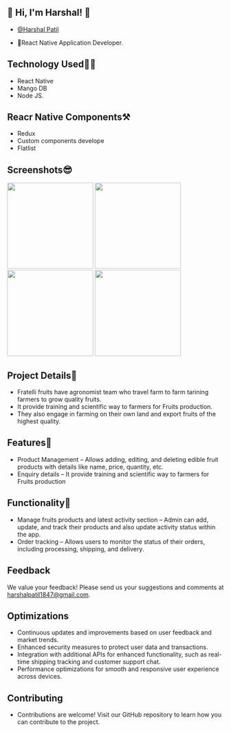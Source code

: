 ## 🔗 Hi, I'm Harshal! 👋

- [@Harshal Patil](https://github.com/GitHarshalPatil)

- 🚀React Native Application Developer.

## Technology Used🧑‍💻

- React Native
- Mango DB
- Node JS.

## Reacr Native Components⚒
- Redux
- Custom components develope
- Flatlist

## Screenshots😎

<img src="https://github.com/user-attachments/assets/9d75dac8-5224-48ba-8409-f023635bcac5" width="200" />
<img src="https://github.com/user-attachments/assets/fcef3218-63fe-4b64-82b1-5fe7c7b37bb4" width="200" /> <img src="https://github.com/user-attachments/assets/77df3101-d54b-40bb-ae00-32a1d768fa8e" width="200" /> 


<img src="https://github.com/user-attachments/assets/9f58df38-dc26-468c-9851-b7ae0b53d4a7" width="200" />
 <!-- <img src="https://github.com/Rohit-Jorvekar/edible-oil-sell/assets/126452105/b0bd7210-7d18-4219-a9e3-ff0f2b9e0547" width="200" />  -->


## Project Details📝
- Fratelli fruits have agronomist team who travel farm to farm tarining farmers to grow quality fruits.
- It provide training and scientific way to farmers for Fruits production.
- They also engage in farming on their own land and export fruits of the highest quality.
## Features📓
- Product Management – Allows adding, editing, and deleting edible fruit products with details like name, price, quantity, etc.
- Enquiry details – It provide training and scientific way to farmers for Fruits production

## Functionality📝
- Manage fruits products and latest activity section – Admin can add, update, and track their products and also update activity status within the app.
- Order tracking – Allows users to monitor the status of their orders, including processing, shipping, and delivery.

## Feedback
We value your feedback! Please send us your suggestions and comments at harshalpatil1847@gmail.com.

## Optimizations
- Continuous updates and improvements based on user feedback and market trends.
- Enhanced security measures to protect user data and transactions.
- Integration with additional APIs for enhanced functionality, such as real-time shipping tracking and customer support chat.
- Performance optimizations for smooth and responsive user experience across devices.
## Contributing
- Contributions are welcome! Visit our GitHub repository to learn how you can contribute to the project.
